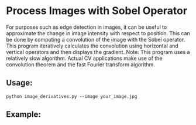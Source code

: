 # Process Images with Sobel Operator
For purposes such as edge detection in images, it can be useful to approximate the
change in image intensity with respect to position. This can be done by computing a
convolution of the image with the Sobel operator. This program iteratively calculates
the convolution using horizontal and vertical operators and then displays the gradient.
Note: This program uses a relatively slow algorithm. Actual CV applications make use of
the convolution theorem and the fast Fourier transform algorithm.

## Usage:
`python image_derivatives.py --image your_image.jpg`
## Example:
